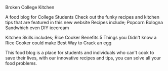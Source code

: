 Broken College Kitchen 

A food blog for College Students
Check out the funky recipes and kitchen tips that are featured in this new website 
Recipes include; 
Popcorn 
Bologna Sandwhich 
even DIY icecream

Kitchen Skills includes;
Rice Cooker Benefits 
5 Things you Didn't know a Rice Cooker could make 
Best Way to Crack an egg 

This food blog is a place for students and individuals who can't cook to save their lives, with our innovative recipes and tips, you can solve all your food problems. 
